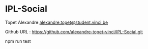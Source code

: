 # IPL-Social

Topet Alexandre alexandre.topet@student.vinci.be

Github URL : https://github.com/alexandre-topet-vinci/IPL-Social.git

npm run test